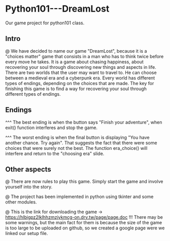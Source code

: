 # Python101---DreamLost
Our game project for python101 class.

## Intro ##

  @ We have decided to name our game "DreamLost", because it
is a "choices matter" game that consists in a man who
has to think twice before every move he takes. It is a 
game about chasing happiness, about recovering your soul through
discovering new things and aspects in life.
  There are two worlds that the user may want to travel to.
He can choose between a medieval era and a cyberpunk era.
  Every world has different types of endings, depending on
the choices that are made. The key for finishing this game is to find a way for
recovering your soul through different types of endings.

## Endings ##

^^^ The best ending is when the button says "Finish your
adventure", when exit() function interferes and stop
the game.

^^^ The worst ending is when the final button is displaying
"You have another chance. Try again". That suggests the fact
that there were some choices that were surely not the best.
The function era_choice() will interfere and return
to the "choosing era" slide.

## Other aspects ##

  @ There are now rules to play this game. Simply start the
game and involve yourself into the story.

  @ The project has been implemented in python using tkinter and
some other modules.

  @ This is the link for downloading the game ->
  https://hlbigpz2lklhhzmzjykmcg-on.drv.tw/page/page.doc
  !!! There may be some warnings, but the main fact for them
  is because the size of the game is too large to be uploaded
  on github, so we created a google page were we linked our
  setup file.
  
